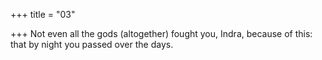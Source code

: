 +++
title = "03"

+++
Not even all the gods (altogether) fought you, Indra, because of this: that by night you passed over the days.